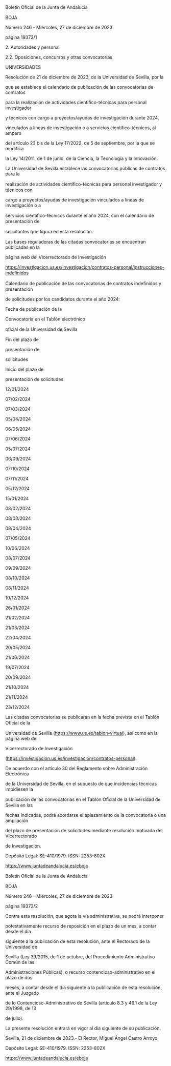 ﻿<a name="br1"></a> 

Boletín Oﬁcial de la Junta de Andalucía

BOJA

Número 246 - Miércoles, 27 de diciembre de 2023

página 19372/1

2\. Autoridades y personal

2\.2. Oposiciones, concursos y otras convocatorias

UNIVERSIDADES

Resolución de 21 de diciembre de 2023, de la Universidad de Sevilla, por la

que se establece el calendario de publicación de las convocatorias de contratos

para la realización de actividades científico-técnicas para personal investigador

y técnicos con cargo a proyectos/ayudas de investigación durante 2024,

vinculados a líneas de investigación o a servicios científico-técnicos, al amparo

del artículo 23 bis de la Ley 17/2022, de 5 de septiembre, por la que se modifica

la Ley 14/2011, de 1 de junio, de la Ciencia, la Tecnología y la Innovación.

La Universidad de Sevilla establece las convocatorias públicas de contratos para la

realización de actividades cientíﬁco-técnicas para personal investigador y técnicos con

cargo a proyectos/ayudas de investigación vinculados a líneas de investigación o a

servicios cientíﬁco-técnicos durante el año 2024, con el calendario de presentación de

solicitantes que ﬁgura en esta resolución.

Las bases reguladoras de las citadas convocatorias se encuentran publicadas en la

página web del Vicerrectorado de Investigación

https://investigacion.us.es/investigacion/contratos-personal/instrucciones-indeﬁnidos

Calendario de publicación de las convocatorias de contratos indeﬁnidos y presentación

de solicitudes por los candidatos durante el año 2024:

Fecha de publicación de la

Convocatoria en el Tablón electrónico

oﬁcial de la Universidad de Sevilla

Fin del plazo de

presentación de

solicitudes

Inicio del plazo de

presentación de solicitudes

12/01/2024

07/02/2024

07/03/2024

05/04/2024

06/05/2024

07/06/2024

05/07/2024

06/09/2024

07/10/2024

07/11/2024

05/12/2024

15/01/2024

08/02/2024

08/03/2024

08/04/2024

07/05/2024

10/06/2024

08/07/2024

09/09/2024

08/10/2024

08/11/2024

10/12/2024

26/01/2024

21/02/2024

21/03/2024

22/04/2024

20/05/2024

21/06/2024

19/07/2024

20/09/2024

21/10/2024

21/11/2024

23/12/2024

Las citadas convocatorias se publicarán en la fecha prevista en el Tablón Oﬁcial de la

Universidad de Sevilla (https://www.us.es/tablon-virtual), así como en la página web del

Vicerrectorado de Investigación

(https://investigacion.us.es/investigacion/contratos-personal).

De acuerdo con el artículo 30 del Reglamento sobre Administración Electrónica

de la Universidad de Sevilla, en el supuesto de que incidencias técnicas impidiesen la

publicación de las convocatorias en el Tablón Oﬁcial de la Universidad de Sevilla en las

fechas indicadas, podrá acordarse el aplazamiento de la convocatoria o una ampliación

del plazo de presentación de solicitudes mediante resolución motivada del Vicerrectorado

de Investigación.

Depósito Legal: SE-410/1979. ISSN: 2253-802X

https://www.juntadeandalucia.es/eboja



<a name="br2"></a> 

Boletín Oﬁcial de la Junta de Andalucía

BOJA

Número 246 - Miércoles, 27 de diciembre de 2023

página 19372/2

Contra esta resolución, que agota la vía administrativa, se podrá interponer

potestativamente recurso de reposición en el plazo de un mes, a contar desde el día

siguiente a la publicación de esta resolución, ante el Rectorado de la Universidad de

Sevilla (Ley 39/2015, de 1 de octubre, del Procedimiento Administrativo Común de las

Administraciones Públicas), o recurso contencioso-administrativo en el plazo de dos

meses, a contar desde el día siguiente a la publicación de esta resolución, ante el Juzgado

de lo Contencioso-Administrativo de Sevilla (artículo 8.3 y 46.1 de la Ley 29/1998, de 13

de julio).

La presente resolución entrará en vigor al día siguiente de su publicación.

Sevilla, 21 de diciembre de 2023.- El Rector, Miguel Ángel Castro Arroyo.

Depósito Legal: SE-410/1979. ISSN: 2253-802X

https://www.juntadeandalucia.es/eboja

